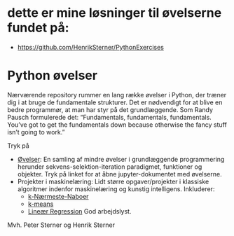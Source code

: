 # dette er mine løsninger til øvelserne fundet på:
* https://github.com/HenrikSterner/PythonExercises

# Python øvelser
Nærværende repository rummer en lang række øvelser i Python, der træner dig i at bruge de fundamentale strukturer. Det er nødvendigt for at blive en bedre programmør, at man har styr på det grundlæggende. Som Randy Pausch formulerede det: “Fundamentals, fundamentals, fundamentals. You’ve got to get the fundamentals down because otherwise the fancy stuff isn’t going to work.”

Tryk på 

* [Øvelser](https://github.com/HenrikSterner/PythonExercises/blob/main/exercises/exercises.ipynb): En samling af mindre øvelser i grundlæggende programmering herunder sekvens-selektion-iteration paradigmet, funktioner og objekter. Tryk på linket  for at åbne jupyter-dokumentet med øvelserne. 
* Projekter i maskinelæring: Lidt større opgaver/projekter i klassiske algoritmer indenfor maskinelæring og kunstig intelligens. Inkluderer: 
  * [k-Nærmeste-Naboer](https://github.com/HenrikSterner/PythonExercises/blob/main/projects/ML_knn.md) 
  * [k-means](https://github.com/HenrikSterner/PythonExercises/blob/main/projects/ML_kmeans.md) 
  * [Lineær Regression](https://github.com/HenrikSterner/PythonExercises/blob/main/projects/ML_LinReg.md) 
God arbejdslyst.

Mvh.
Peter Sterner og Henrik Sterner 

